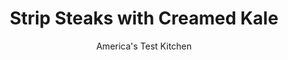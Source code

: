 ---
layout: ../../layouts/MarkdownPostLayout.astro
title: Strip Steaks with Creamed Kale
author: America's Test Kitchen
pubDate: 2023-03-15
description: "Forget the spinach—steak and creamed kale is where its at."
image_url: https://res.cloudinary.com/hksqkdlah/image/upload/ar_1:1,c_fill,dpr_2.0,f_auto,fl_lossy.progressive.strip_profile,g_faces:auto,q_auto:low,w_344/SFS_StripSteaksCreamedKale_42_bozica
tags: ["Main Courses","Beef","Weeknight"]
calories: 3783
protein: 48
carbohydrates: 19
fats: 
fiber: 6
ingredients: ["1 1/2 pounds curly, kale, stemmed, leaves cut into 2-inch pieces","1/2 teaspoon, table salt, plus salt for cooking kale","2 tablespoons, vegetable oil, divided","1 , shallot, sliced thin","4 , garlic cloves, sliced thin","1 1/2 cups, heavy cream","1/2 teaspoon, pepper, divided","2 (1-pound), strip steaks, 1 inch thick, trimmed and halved crosswise",", Lemon wedges"]
serves: 4
time: "30 minutes"
instructions: ["Bring 4 quarts water to boil in Dutch oven over high heat. Add kale and 2 tablespoons salt and cook until wilted, 2 minutes. Drain kale in colander, pressing with rubber spatula to remove excess water; set aside.","Heat 1 tablespoon oil in now-empty pot over medium heat until shimmering. Add shallot and garlic and cook until just softened, about 2 minutes. Stir in kale and cook until any remaining water has evaporated, 2 minutes. Add cream and ¼ teaspoon pepper and cook until cream is thickened and clings to kale, about 3 minutes. Remove pot from heat and cover to keep warm.","Pat steaks dry with paper towels and sprinkle with salt and remaining ¼ teaspoon pepper. Heat remaining 1 tablespoon oil in 12-inch nonstick skillet over medium-high heat until just smoking. Add steaks and cook, flipping steaks every 2 minutes, until well browned and meat registers 125 degrees (for medium-rare), 10 to 12 minutes. Transfer steaks to platter and let rest for 5 minutes. Serve steaks with kale and lemon wedges."]
nutrition: ["1556 mg Potassium","558 mg Phosphorus","333 mg Calcium","5 mg Iron","127 mg Magnesium","1172 mg Sodium","7 mg Zinc","76 g Fat","9 mg Niacin (B3)","29 g Monounsaturated","4 g Polyunsaturated","206 mg Vitamin C","289 mg Cholesterol","35 g Saturated","6 g Fiber","258 µg Folate (food)","6 g Sugars","1205 µg Vitamin K","328 g Water","19 g Carbs","246 µg Folate equivalent (total)","48 g Protein","5 mg Vitamin E","5 µg Vitamin B12","1 mg Vitamin B6","1217 µg Vitamin A","945 kcal Energy","3783 calories"]
notes: "Be sure to wash the kale leaves well before cooking, as they can often be full of sand."
---